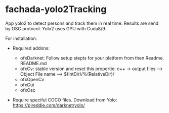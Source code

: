 # fachada-yolo2Tracking

App yolo2 to detect persons and track them in real time.
Results are send by OSC protocol. 
Yolo2 uses GPU with Cuda8/9.

For installation:
 * Required addons: 
     - ofxDarknet: Follow setup stepts for your platform from then Readme. README.md 
     - ofxCv: stable version and reset this propertie: c++ -> output files --> Object File name --> $(IntDir)/%(RelativeDir)/
     - ofxOpenCv 
     - ofxGui
     - ofxOsc
     
 * Require speciful COCO files. Download from Yolo: https://pjreddie.com/darknet/yolo/
 
 
  
